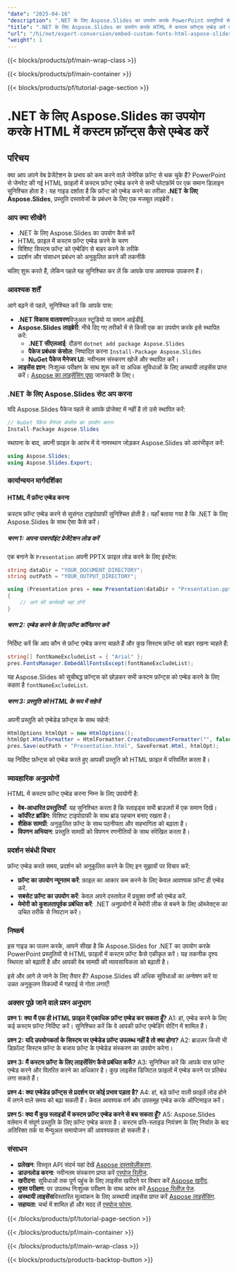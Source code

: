 ```yaml
---
"date": "2025-04-16"
"description": ".NET के लिए Aspose.Slides का उपयोग करके PowerPoint प्रस्तुतियों से HTML फ़ाइलों में कस्टम फ़ॉन्ट एम्बेड करना सीखें। सुसंगत टाइपोग्राफी सुनिश्चित करें और अपनी वेब प्रस्तुतियों को बेहतर बनाएँ।"
"title": ".NET के लिए Aspose.Slides का उपयोग करके HTML में कस्टम फ़ॉन्ट्स एम्बेड करें एक चरण-दर-चरण मार्गदर्शिका"
"url": "/hi/net/export-conversion/embed-custom-fonts-html-aspose-slides-net/"
"weight": 1
---
```


{{< blocks/products/pf/main-wrap-class >}}

{{< blocks/products/pf/main-container >}}

{{< blocks/products/pf/tutorial-page-section >}}
# .NET के लिए Aspose.Slides का उपयोग करके HTML में कस्टम फ़ॉन्ट्स कैसे एम्बेड करें

## परिचय

क्या आप अपने वेब प्रेजेंटेशन के प्रभाव को कम करने वाले जेनेरिक फ़ॉन्ट से थक चुके हैं? PowerPoint से जेनरेट की गई HTML फ़ाइलों में कस्टम फ़ॉन्ट एम्बेड करने से सभी प्लेटफ़ॉर्म पर एक समान डिज़ाइन सुनिश्चित होता है। यह गाइड दर्शाता है कि फ़ॉन्ट को एम्बेड करने का तरीका **.NET के लिए Aspose.Slides**, प्रस्तुति दस्तावेजों के प्रबंधन के लिए एक मजबूत लाइब्रेरी।

### आप क्या सीखेंगे
- .NET के लिए Aspose.Slides का उपयोग कैसे करें
- HTML फ़ाइल में कस्टम फ़ॉन्ट एम्बेड करने के चरण
- विशिष्ट सिस्टम फ़ॉन्ट को एम्बेडिंग से बाहर करने के तरीके
- प्रदर्शन और संसाधन प्रबंधन को अनुकूलित करने की तकनीकें

चलिए शुरू करते हैं, लेकिन पहले यह सुनिश्चित कर लें कि आपके पास आवश्यक उपकरण हैं।

### आवश्यक शर्तें
आगे बढ़ने से पहले, सुनिश्चित करें कि आपके पास:
- **.NET विकास वातावरण**विजुअल स्टूडियो या समान आईडीई.
- **Aspose.Slides लाइब्रेरी**: नीचे दिए गए तरीकों में से किसी एक का उपयोग करके इसे स्थापित करें:
  - **.NET सीएलआई**: दौड़ना `dotnet add package Aspose.Slides`
  - **पैकेज प्रबंधक कंसोल**: निष्पादित करना `Install-Package Aspose.Slides`
  - **NuGet पैकेज मैनेजर UI**: नवीनतम संस्करण खोजें और स्थापित करें।
- **लाइसेंस ज्ञान**: निःशुल्क परीक्षण के साथ शुरू करें या अधिक सुविधाओं के लिए अस्थायी लाइसेंस प्राप्त करें। [Aspose का लाइसेंसिंग पृष्ठ](https://purchase.aspose.com/temporary-license/) जानकारी के लिए।

### .NET के लिए Aspose.Slides सेट अप करना
यदि Aspose.Slides पैकेज पहले से आपके प्रोजेक्ट में नहीं है तो उसे स्थापित करें:
```csharp
// NuGet पैकेज मैनेजर कंसोल का उपयोग करना
Install-Package Aspose.Slides
```
स्थापना के बाद, अपनी फ़ाइल के आरंभ में ये नामस्थान जोड़कर Aspose.Slides को आरंभीकृत करें:
```csharp
using Aspose.Slides;
using Aspose.Slides.Export;
```

### कार्यान्वयन मार्गदर्शिका
#### HTML में फ़ॉन्ट एम्बेड करना
कस्टम फ़ॉन्ट एम्बेड करने से सुसंगत टाइपोग्राफी सुनिश्चित होती है। यहाँ बताया गया है कि .NET के लिए Aspose.Slides के साथ ऐसा कैसे करें।

##### चरण 1: अपना पावरपॉइंट प्रेजेंटेशन लोड करें
एक बनाने के `Presentation` अपनी PPTX फ़ाइल लोड करने के लिए इंस्टेंस:
```csharp
string dataDir = "YOUR_DOCUMENT_DIRECTORY";
string outPath = "YOUR_OUTPUT_DIRECTORY";

using (Presentation pres = new Presentation(dataDir + "Presentation.pptx"))
{
    // आगे की कार्यवाही यहां होगी
}
```
##### चरण 2: एम्बेड करने के लिए फ़ॉन्ट कॉन्फ़िगर करें
निर्दिष्ट करें कि आप कौन से फ़ॉन्ट एम्बेड करना चाहते हैं और कुछ सिस्टम फ़ॉन्ट को बाहर रखना चाहते हैं:
```csharp
string[] fontNameExcludeList = { "Arial" };
pres.FontsManager.EmbedAllFontsExcept(fontNameExcludeList);
```
यह Aspose.Slides को सूचीबद्ध फ़ॉन्ट्स को छोड़कर सभी कस्टम फ़ॉन्ट्स को एम्बेड करने के लिए कहता है `fontNameExcludeList`.

##### चरण 3: प्रस्तुति को HTML के रूप में सहेजें
अपनी प्रस्तुति को एम्बेडेड फ़ॉन्ट्स के साथ सहेजें:
```csharp
HtmlOptions htmlOpt = new HtmlOptions();
htmlOpt.HtmlFormatter = HtmlFormatter.CreateDocumentFormatter("", false);
pres.Save(outPath + "Presentation.html", SaveFormat.Html, htmlOpt);
```
यह निर्दिष्ट फ़ॉन्ट्स को एम्बेड करते हुए आपकी प्रस्तुति को HTML फ़ाइल में परिवर्तित करता है।

### व्यावहारिक अनुप्रयोगों
HTML में कस्टम फ़ॉन्ट एम्बेड करना निम्न के लिए उपयोगी है:
- **वेब-आधारित प्रस्तुतियाँ**: यह सुनिश्चित करता है कि स्लाइड्स सभी ब्राउज़रों में एक समान दिखें।
- **कॉर्पोरेट ब्रांडिंग**: विशिष्ट टाइपोग्राफी के साथ ब्रांड पहचान बनाए रखता है।
- **शैक्षिक सामग्री**: अनुकूलित फ़ॉन्ट के साथ पठनीयता और सहभागिता को बढ़ाता है।
- **विपणन अभियान**: प्रस्तुति सामग्री को विपणन रणनीतियों के साथ संरेखित करता है।

### प्रदर्शन संबंधी विचार
फ़ॉन्ट एम्बेड करते समय, प्रदर्शन को अनुकूलित करने के लिए इन सुझावों पर विचार करें:
- **फ़ॉन्ट का उपयोग न्यूनतम करें**: फ़ाइल का आकार कम करने के लिए केवल आवश्यक फ़ॉन्ट ही एम्बेड करें.
- **सबसेट फ़ॉन्ट का उपयोग करें**: केवल अपने दस्तावेज़ में प्रयुक्त वर्णों को एम्बेड करें.
- **मेमोरी को कुशलतापूर्वक प्रबंधित करें**: .NET अनुप्रयोगों में मेमोरी लीक से बचने के लिए ऑब्जेक्ट्स का उचित तरीके से निपटान करें।

### निष्कर्ष
इस गाइड का पालन करके, आपने सीखा है कि Aspose.Slides for .NET का उपयोग करके PowerPoint प्रस्तुतियों से HTML फ़ाइलों में कस्टम फ़ॉन्ट कैसे एकीकृत करें। यह तकनीक दृश्य स्थिरता को बढ़ाती है और आपकी वेब सामग्री की व्यावसायिकता को बढ़ाती है।

इसे और आगे ले जाने के लिए तैयार हैं? Aspose.Slides की अधिक सुविधाओं का अन्वेषण करें या उन्नत अनुकूलन विकल्पों में गहराई से गोता लगाएँ!

### अक्सर पूछे जाने वाले प्रश्न अनुभाग
**प्रश्न 1: क्या मैं एक ही HTML फ़ाइल में एकाधिक फ़ॉन्ट एम्बेड कर सकता हूँ?**
A1: हां, एम्बेड करने के लिए कई कस्टम फ़ॉन्ट निर्दिष्ट करें। सुनिश्चित करें कि वे आपकी फ़ॉन्ट एम्बेडिंग सेटिंग में शामिल हैं।

**प्रश्न 2: यदि उपयोगकर्ता के सिस्टम पर एम्बेडेड फ़ॉन्ट उपलब्ध नहीं है तो क्या होगा?**
A2: ब्राउज़र किसी भी डिफ़ॉल्ट सिस्टम फ़ॉन्ट के बजाय फ़ॉन्ट के एम्बेडेड संस्करण का उपयोग करेगा।

**प्रश्न 3: मैं कस्टम फ़ॉन्ट के लिए लाइसेंसिंग कैसे प्रबंधित करूँ?**
A3: सुनिश्चित करें कि आपके पास फ़ॉन्ट एम्बेड करने और वितरित करने का अधिकार है। कुछ लाइसेंस डिजिटल फ़ाइलों में एम्बेड करने पर प्रतिबंध लगा सकते हैं।

**प्रश्न 4: क्या एम्बेडेड फ़ॉन्ट्स से प्रदर्शन पर कोई प्रभाव पड़ता है?**
A4: हां, बड़े फ़ॉन्ट वाली फ़ाइलें लोड होने में लगने वाले समय को बढ़ा सकती हैं। केवल आवश्यक वर्ण और उपसमूह एम्बेड करके ऑप्टिमाइज़ करें।

**प्रश्न 5: क्या मैं कुछ स्लाइडों में कस्टम फ़ॉन्ट एम्बेड करने से बच सकता हूँ?**
A5: Aspose.Slides वर्तमान में संपूर्ण प्रस्तुति के लिए फ़ॉन्ट एम्बेड करता है। कस्टम प्रति-स्लाइड नियंत्रण के लिए निर्यात के बाद अतिरिक्त तर्क या मैन्युअल समायोजन की आवश्यकता हो सकती है।

### संसाधन
- **प्रलेखन**: विस्तृत API संदर्भ यहां देखें [Aspose दस्तावेज़ीकरण](https://reference.aspose.com/slides/net/).
- **डाउनलोड करना**: नवीनतम संस्करण प्राप्त करें [एस्पोज रिलीज](https://releases.aspose.com/slides/net/).
- **खरीदना**: सुविधाओं तक पूर्ण पहुंच के लिए लाइसेंस खरीदने पर विचार करें [Aspose खरीद](https://purchase.aspose.com/buy).
- **मुफ्त परीक्षण**: पर उपलब्ध निःशुल्क परीक्षण के साथ आरंभ करें [Aspose रिलीज़ पेज](https://releases.aspose.com/slides/net/).
- **अस्थायी लाइसेंस**विस्तारित मूल्यांकन के लिए अस्थायी लाइसेंस प्राप्त करें [Aspose लाइसेंसिंग](https://purchase.aspose.com/temporary-license/).
- **सहायता**: चर्चा में शामिल हों और मदद लें [एस्पोज फोरम](https://forum.aspose.com/c/slides/11).

{{< /blocks/products/pf/tutorial-page-section >}}

{{< /blocks/products/pf/main-container >}}

{{< /blocks/products/pf/main-wrap-class >}}

{{< blocks/products/products-backtop-button >}}
